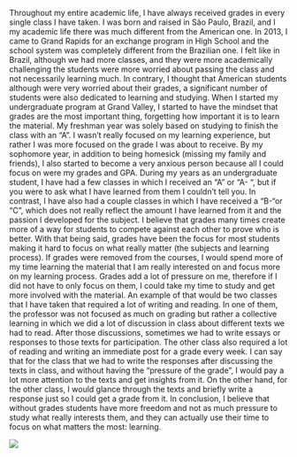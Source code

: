 Throughout my entire academic life, I have always received grades in every single class I have taken. I was born and raised in São Paulo, Brazil, and I my academic life there was much different from the American one. In 2013, I came to Grand Rapids for an exchange program in High School and the school system was completely different from the Brazilian one. I felt like in Brazil, although we had more classes, and they were more academically challenging the students were more worried about passing the class and not necessarily learning much. In contrary, I thought that American students although were very worried about their grades, a significant number of students were also dedicated to learning and studying. When I started my undergraduate program at Grand Valley, I started to have the mindset that grades are the most important thing, forgetting how important it is to learn the material. My freshman year was solely based on studying to finish the class with an “A”. I wasn’t really focused on my learning experience, but rather I was more focused on the grade I was about to receive. By my sophomore year, in addition to being homesick (missing my family and friends), I also started to become a very anxious person because all I could focus on were my grades and GPA. 
During my years as an undergraduate student, I have had a few classes in which I received an “A” or “A- “, but if you were to ask what I have learned from them I couldn’t tell you. In contrast, I have also had a couple classes in which I have received a “B-“or “C”, which does not really reflect the amount I have learned from it and the passion I developed for the subject. I believe that grades many times create more of a way for students to compete against each other to prove who is better. With that being said, grades have been the focus for most students making it hard to focus on what really matter (the subjects and learning process). If grades were removed from the courses, I would spend more of my time learning the material that I am really interested on and focus more on my learning process. Grades add a lot of pressure on me, therefore if I did not have to only focus on them, I could take my time to study and get more involved with the material. An example of that would be two classes that I have taken that required a lot of writing and reading. In one of them, the professor was not focused as much on grading but rather a collective learning in which we did a lot of discussion in class about different texts we had to read. After those discussions, sometimes we had to write essays or responses to those texts for participation. The other class also required a lot of reading and writing an immediate post for a grade every week. I can say that for the class that we had to write the responses after discussing the texts in class, and without having the “pressure of the grade”, I would pay a lot more attention to the texts and get insights from it. On the other hand, for the other class, I would glance through the texts and briefly write a response just so I could get a grade from it. In conclusion, I believe that without grades students have more freedom and not as much pressure to study what really interests them, and they can actually use their time to focus on what matters the most: learning.

![](https://media2.giphy.com/media/l3V0dy1zzyjbYTQQM/giphy.gif?cid=ecf05e47trf9j2vd0i2ycu954gbjzp95x9ea46ougx2bn4fe&rid=giphy.gif&ct=g)
